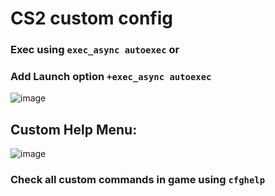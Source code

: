 # CS2 custom config
### Exec using `exec_async autoexec` or 
### Add Launch option `+exec_async autoexec`
![image](https://github.com/user-attachments/assets/9f617711-1495-4026-bdc6-f6e56ffea3d3)
## Custom Help Menu:
![image](https://github.com/user-attachments/assets/57a0228f-9065-4dc9-bd44-0cf86533e84c)
### Check all custom commands in game using `cfghelp`

